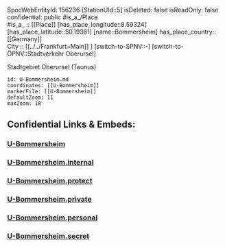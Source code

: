 ﻿---
location: [50.19361,8.59324] 
type: Station 
mapzoom: [8,18] 
mapmarker: subway 
tags:
- geo/station/subway
---
SpocWebEntityId: 156236
[StationUId::5] 
isDeleted: false
isReadOnly: false
confidential: public
#is_a_/Place  
#is_a_ :: [[Place]] 
[has_place_longitude::8.59324] 
[has_place_latitude::50.19361] 
[name::Bommersheim] 
has_place_country:: [[Germany]]  
City :: [[../../Frankfurt~Main]] ] 
[switch-to-SPNV::-] 
[switch-to-ÖPNV::Stadtverkehr Oberursel] 

Stadtgebiet Oberursel (Taunus)

```leaflet
id: U-Bommersheim.md
coordinates: [[U-Bommersheim]] 
markerFile: [[U-Bommersheim]] 
defaultZoom: 11 
maxZoom: 18
```


## Confidential Links & Embeds: 

### [U-Bommersheim](/_public/Earth/Continent/Europe/Europe~Central/Germany/Germany~West/Hessen/counties~Hessen/Frankfurt~Main/Stations-FFM~U/U-Bommersheim.md) 

### [U-Bommersheim.internal](/_internal/Earth/Continent/Europe/Europe~Central/Germany/Germany~West/Hessen/counties~Hessen/Frankfurt~Main/Stations-FFM~U/U-Bommersheim.internal.md) 

### [U-Bommersheim.protect](/_protect/Earth/Continent/Europe/Europe~Central/Germany/Germany~West/Hessen/counties~Hessen/Frankfurt~Main/Stations-FFM~U/U-Bommersheim.protect.md) 

### [U-Bommersheim.private](/_private/Earth/Continent/Europe/Europe~Central/Germany/Germany~West/Hessen/counties~Hessen/Frankfurt~Main/Stations-FFM~U/U-Bommersheim.private.md) 

### [U-Bommersheim.personal](/_personal/Earth/Continent/Europe/Europe~Central/Germany/Germany~West/Hessen/counties~Hessen/Frankfurt~Main/Stations-FFM~U/U-Bommersheim.personal.md) 

### [U-Bommersheim.secret](/_secret/Earth/Continent/Europe/Europe~Central/Germany/Germany~West/Hessen/counties~Hessen/Frankfurt~Main/Stations-FFM~U/U-Bommersheim.secret.md) 
